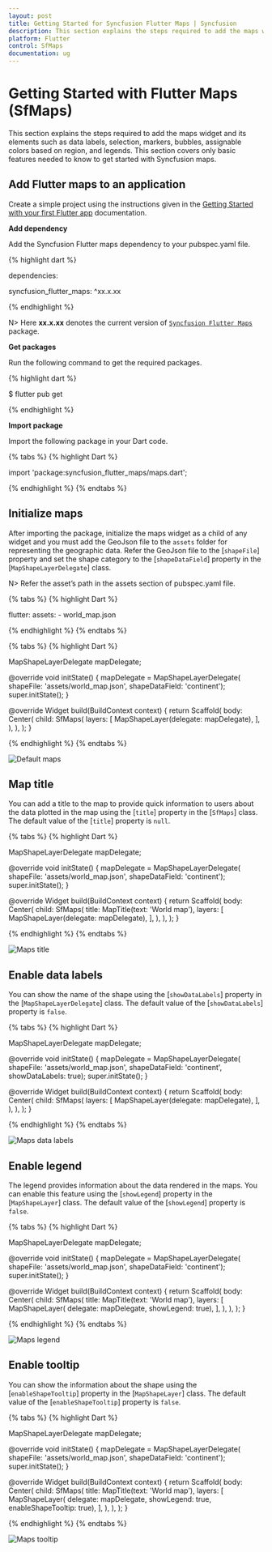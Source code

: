 ```yaml
---
layout: post
title: Getting Started for Syncfusion Flutter Maps | Syncfusion
description: This section explains the steps required to add the maps widget and its elements such as data labels, selection, markers, bubbles, and legends.
platform: Flutter
control: SfMaps
documentation: ug
---
```


# Getting Started with Flutter Maps (SfMaps)
This section explains the steps required to add the maps widget and its elements such as data labels, selection, markers, bubbles, assignable colors based on region, and legends. This section covers only basic features needed to know to get started with Syncfusion maps.

## Add Flutter maps to an application
Create a simple project using the instructions given in the [Getting Started with your first Flutter app](https://flutter.dev/docs/get-started/test-drive?tab=vscode#create-app) documentation.

**Add dependency**

Add the Syncfusion Flutter maps dependency to your pubspec.yaml file.

{% highlight dart %}

dependencies:

syncfusion_flutter_maps: ^xx.x.xx

{% endhighlight %}

N> Here **xx.x.xx** denotes the current version of [`Syncfusion Flutter Maps`](https://pub.dev/packages/syncfusion_flutter_maps/versions) package.

**Get packages**

Run the following command to get the required packages.

{% highlight dart %}

$ flutter pub get

{% endhighlight %}

**Import package**

Import the following package in your Dart code.

{% tabs %}
{% highlight Dart %}

import 'package:syncfusion_flutter_maps/maps.dart';

{% endhighlight %}
{% endtabs %}

## Initialize maps

After importing the package, initialize the maps widget as a child of any widget and you must add the GeoJson file to the `assets` folder for representing the geographic data. Refer the GeoJson file to the [`shapeFile`] property and set the shape category to the [`shapeDataField`] property in the [`MapShapeLayerDelegate`] class.

N> Refer the asset’s path in the assets section of pubspec.yaml file.

{% tabs %}
{% highlight Dart %}

flutter:
  assets:
    - world_map.json

{% endhighlight %}
{% endtabs %}

{% tabs %}
{% highlight Dart %}

MapShapeLayerDelegate mapDelegate;

@override
void initState() {
  mapDelegate = MapShapeLayerDelegate(
      shapeFile: 'assets/world_map.json',
      shapeDataField: 'continent');
  super.initState();
}

@override
Widget build(BuildContext context) {
  return Scaffold(
    body: Center(
      child: SfMaps(
        layers: <MapLayer>[
          MapShapeLayer(delegate: mapDelegate),
        ],
      ),
    ),
  );
}

{% endhighlight %}
{% endtabs %}

![Default maps](images/getting-started/default_maps.png)

## Map title

You can add a title to the map to provide quick information to users about the data plotted in the map using the [`title`] property in the [`SfMaps`] class. The default value of the [`title`] property is `null`.

{% tabs %}
{% highlight Dart %}

 MapShapeLayerDelegate mapDelegate;

  @override
  void initState() {
    mapDelegate = MapShapeLayerDelegate(
        shapeFile: 'assets/world_map.json',
        shapeDataField: 'continent');
    super.initState();
  }

  @override
  Widget build(BuildContext context) {
    return Scaffold(
      body: Center(
        child: SfMaps(
          title: MapTitle(text: 'World map'),
          layers: <MapLayer>[
            MapShapeLayer(delegate: mapDelegate),
          ],
        ),
      ),
    );
  }

{% endhighlight %}
{% endtabs %}

![Maps title](images/getting-started/maps_title.png)

## Enable data labels

You can show the name of the shape using the [`showDataLabels`] property in the [`MapShapeLayerDelegate`] class. The default value of the [`showDataLabels`] property is `false`.

{% tabs %}
{% highlight Dart %}

MapShapeLayerDelegate mapDelegate;

@override
void initState() {
  mapDelegate = MapShapeLayerDelegate(
      shapeFile: 'assets/world_map.json',
      shapeDataField: 'continent',
      showDataLabels: true);
  super.initState();
}

@override
Widget build(BuildContext context) {
  return Scaffold(
    body: Center(
      child: SfMaps(
        layers: <MapLayer>[
          MapShapeLayer(delegate: mapDelegate),
        ],
      ),
    ),
  );
}

{% endhighlight %}
{% endtabs %}

![Maps data labels](images/getting-started/maps_data_labels.png)

## Enable legend

The legend provides information about the data rendered in the maps. You can enable this feature using the [`showLegend`] property in the [`MapShapeLayer`] class. The default value of the [`showLegend`] property is `false`.

{% tabs %}
{% highlight Dart %}

MapShapeLayerDelegate mapDelegate;

@override
void initState() {
  mapDelegate = MapShapeLayerDelegate(
      shapeFile: 'assets/world_map.json',
      shapeDataField: 'continent');
  super.initState();
}

@override
Widget build(BuildContext context) {
  return Scaffold(
    body: Center(
      child: SfMaps(
        title: MapTitle(text: 'World map'),
        layers: <MapLayer>[
          MapShapeLayer(
              delegate: mapDelegate,
              showLegend: true),
        ],
      ),
    ),
  );
}

{% endhighlight %}
{% endtabs %}

![Maps legend](images/getting-started/maps_legend.png)

## Enable tooltip

You can show the information about the shape using the [`enableShapeTooltip`] property in the [`MapShapeLayer`] class. The default value of the [`enableShapeTooltip`] property is `false`.

{% tabs %}
{% highlight Dart %}

MapShapeLayerDelegate mapDelegate;

@override
void initState() {
  mapDelegate = MapShapeLayerDelegate(
      shapeFile: 'assets/world_map.json',
      shapeDataField: 'continent');
  super.initState();
}

@override
Widget build(BuildContext context) {
  return Scaffold(
    body: Center(
      child: SfMaps(
        title: MapTitle(text: 'World map'),
        layers: <MapLayer>[
          MapShapeLayer(
              delegate: mapDelegate,
              showLegend: true,
              enableShapeTooltip: true),
        ],
      ),
    ),
  );
}

{% endhighlight %}
{% endtabs %}

![Maps tooltip](images/getting-started/maps_tooltip.png)
